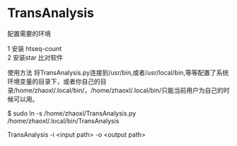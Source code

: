 # TransAnalysis
配置需要的环境

1 安装 htseq-count \
2 安装star 比对软件 

使用方法
将TransAnalysis.py连接到/usr/bin,或者/usr/local/bin,等等配置了系统环境变量的目录下，或者你自己的目录/home/zhaoxl/.local/bin/，/home/zhaoxl/.local/bin/只能当前用户为自己的时候可以用。

$ sudo ln -s /home/zhaoxl/TransAnalysis.py  /home/zhaoxl/.local/bin/TransAnalysis

TransAnalysis -i \<input path\> -o \<output path\>

